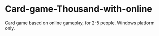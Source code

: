 # Card-game-Thousand-with-online
Card game based on online gameplay, for 2-5 people. Windows platform only.
